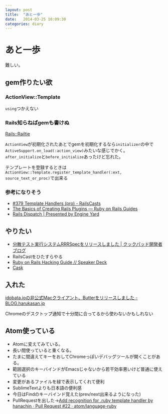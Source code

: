 ```yaml
---
layout: post
title:  "あと一歩"
date:   2014-03-25 10:09:30
categories: diary
---
```

# あと一歩
難しい。

## gem作りたい欲
### ActionView::Template
`using`つかえない

### Rails知らねばgemも書けぬ
[Rails::Railtie](http://api.rubyonrails.org/classes/Rails/Railtie.html)

`ActionView`が初期化されたあとでgemを初期化するなら`initializer`の中で`ActiveSupport.on_load(:action_view)`みたいな感じでかく。
`after_initialize`と`before_initialize`あったけど忘れた。

テンプレートを登録するときは`ActionView::Template.register_template_handler(:ext, source_text_or_proc)`で出来る

### 参考になりそう
- [#379 Template Handlers (pro) - RailsCasts](http://railscasts.com/episodes/379-template-handlers)
- [The Basics of Creating Rails Plugins — Ruby on Rails Guides](http://guides.rubyonrails.org/plugins.html)
- [Rails Dispatch | Presented by Engine Yard](http://www.railsdispatch.com/)

## やりたい
- [分散テスト実行システムRRRSpecをリリースしました | クックパッド開発者ブログ](http://techlife.cookpad.com/2014/03/24/rrrspec/?utm_source=Cook_Wadai&utm_medium=twitter)
- RailsCastをひたすらやる
- [Ruby on Rails Hacking Guide // Speaker Deck](https://speakerdeck.com/a_matsuda/ruby-on-rails-hacking-guide)
- [Cask](http://cask.github.io/)

## 入れた
[idobata.ioの非公式Macクライアント、Butterをリリースしました - BLOG.harukasan.jp](http://blog.harukasan.jp/entry/2014/03/24/233604)

Chromeのデスクトップ通知で十分間に合ってるから使わないかもしれない


## Atom使っている
- Atomに変えてみている。
- 長い間使っていると重くなる。
- たまに間違えてキーをおしてChromeっぽいデバッグツールが開くことがある。
- 範囲選択のキーバインドがEmacsじゃないから若干効率悪いけど普通に使えている
- 変更があるファイルを緑で表示してくれて便利
- SublimeTextよりも日本語の便利感
- 今日はFindのキーバインド覚えた(prev/next出来るようになった)
- PullRequestを出した→[Add recognition for .ruby template handler by hanachin · Pull Request #22 · atom/language-ruby](https://github.com/atom/language-ruby/pull/22)
